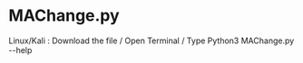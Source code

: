 # MAChange.py

<P>Linux/Kali : Download the file / Open Terminal / Type Python3 MAChange.py --help</P>

